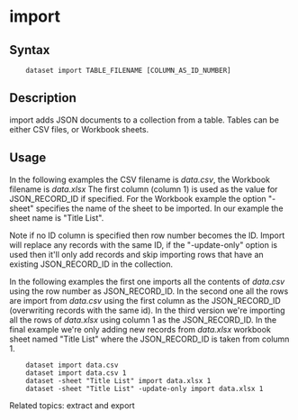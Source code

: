
# import

## Syntax

```
    dataset import TABLE_FILENAME [COLUMN_AS_ID_NUMBER]
```

## Description

import adds JSON documents to a collection from a table. Tables can be either
CSV files, or Workbook sheets.

## Usage

In the following examples the CSV filename is _data.csv_, the Workbook filename is 
_data.xlsx_ The first column (column 1) is used as the value for JSON_RECORD_ID if
specified. For the Workbook example the option "-sheet" specifies the name of the
sheet to be imported. In our example the sheet name is "Title List".

Note if no ID column is specified then row number becomes the ID.  Import will replace 
any records with the same ID, if the "-update-only" option is used then
it'll only add records and skip importing rows that have an existing JSON_RECORD_ID
in the collection.

In the following examples the first one imports all the contents of _data.csv_ using the
row number as JSON_RECORD_ID. In the second one all the rows are import from _data.csv_ 
using the first column as the JSON_RECORD_ID (overwriting records with the same id). 
In the third version we're importing all the rows of _data.xlsx_ using column 1 as 
the JSON_RECORD_ID. In the final example we're only adding new records from _data.xlsx_
workbook sheet named "Title List" where the JSON_RECORD_ID is taken from column 1.

```shell
    dataset import data.csv
    dataset import data.csv 1
    dataset -sheet "Title List" import data.xlsx 1
    dataset -sheet "Title List" -update-only import data.xlsx 1
```

Related topics: extract and export

